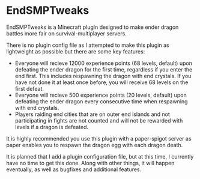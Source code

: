 # EndSMPTweaks
EndSMPTweaks is a Minecraft plugin designed to make ender dragon battles more fair on survival-multiplayer servers.

There is no plugin config file as I attempted to make this plugin as lightweight as possible but there are some key features:

- Everyone will recieve 12000 experience points (68 levels, default) upon defeating the ender dragon for the first time, regardless if you enter the end first. This includes respawning the dragon with end crystals. If you have not done it at least once before, you will receive 68 levels on the first defeat.
- Everyone will recieve 500 experience points (20 levels, default) upon defeating the ender dragon every consecutive time when respawning with end crystals.
- Players raiding end cities that are on outer end islands and not participating in fights are not counted and will not be rewarded with levels if a dragon is defeated.

It is highly recommended you use this plugin with a paper-spigot server as paper enables you to respawn the dragon egg with each dragon death. 

It is planned that I add a plugin configuration file, but at this time, I currently have no time to get this done. Along with other things, it will happen eventually, as well as bugfixes and additional features.
